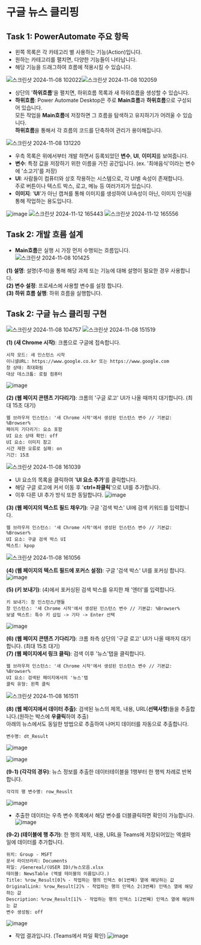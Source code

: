 # 구글 뉴스 클리핑

## Task 1: PowerAutomate 주요 항목

- 왼쪽 목록은 각 카테고리 별 사용하는 기능(Action)입니다.
- 원하는 카테고리를 펼치면, 다양한 기능들이 나타납니다.
- 해당 기능을 드래그하여 흐름에 적용시킬 수 있습니다.

![스크린샷 2024-11-08 102022](https://github.com/user-attachments/assets/85f81b55-6fe8-40b1-8c25-ef2451ae3183)![스크린샷 2024-11-08 102059](https://github.com/user-attachments/assets/d9e909ad-93fa-4878-afc3-10ae1ebc290f)

- 상단의 '**하위흐름**'을 펼치면, 하위흐름 목록과 새 하위흐름을 생성할 수 있습니다.
- **하위흐름**: Power Automate Desktop은 주로 **Main흐름**과 **하위흐름**으로 구성되어 있습니다.
  <br>모든 작업을 **Main흐름**에 저장하면 그 흐름을 탐색하고 유지하기가 어려울 수 있습니다.
  <br>**하위흐름**을 통해서 각 흐름의 코드를 단축하여 관리가 용이해집니다.

![스크린샷 2024-11-08 131220](https://github.com/user-attachments/assets/b5543417-1310-42c9-8810-4ac0e51b2778)

- 우측 목록은 위에서부터 개발 하면서 등록되었던 **변수**, **UI**, **이미지**를 보여줍니다.
- **변수**: 특정 값을 저장하기 위한 이름을 가진 공간입니다. (ex. '최애음식'이라는 변수에 '소고기'를 저장)
- **UI**: 사람들이 컴퓨터와 상호 작용하는 시스템으로, 각 UI별 속성이 존재합니다. <br>
          주로 버튼이나 텍스트 박스, 로고, 메뉴 등 여러가지가 있습니다. 
- **이미지**: '**UI**'가 아닌 캡쳐를 통해 이미지를 생성하여 UI속성이 아닌, 이미지 인식을 통해 작업하는 용도입니다.

![image](https://github.com/user-attachments/assets/c27b4ed7-d967-40d6-bd7d-e1ccdf982f41)
![스크린샷 2024-11-12 165443](https://github.com/user-attachments/assets/32b1e102-d837-4209-8920-93f262624ed3)
![스크린샷 2024-11-12 165556](https://github.com/user-attachments/assets/961c829b-2e27-4dd5-b08f-6e832893d4ee)
## Task 2: 개발 흐름 설계

- **Main흐름**은 실행 시 가장 먼저 수행되는 흐름입니다.<br>
![스크린샷 2024-11-08 101425](https://github.com/user-attachments/assets/f3003a6c-32c1-4c47-8732-f167bf6e6215)

**(1) 설명**: 설명(주석)을 통해 해당 과제 또는 기능에 대해 설명이 필요한 경우 사용합니다.<br>
**(2) 변수 설정**: 프로세스에 사용할 변수를 설정 합니다.<br>
**(3) 하위 흐름 실행**: 하위 흐름을 실행합니다. 

## Task 2: 구글 뉴스 클리핑 구현

![스크린샷 2024-11-08 104757](https://github.com/user-attachments/assets/0669f597-0fd8-4478-8b59-2a33afc4f2bf)
![스크린샷 2024-11-08 151519](https://github.com/user-attachments/assets/398e42db-bf7c-4d73-abc7-f745ac1cf5db)

**(1) (새 Chrome 시작)**: 크롬으로 구글에 접속합니다.<br>
```
시작 모드: 새 인스턴스 시작
이니셜URL: https://www.google.co.kr 또는 https://www.google.com
창 상태: 최대화됨
대상 데스크톱: 로컬 컴퓨터
```
![image](https://github.com/user-attachments/assets/be6aea10-790d-4854-a678-0d93e0a454af)

**(2) (웹 페이지 콘텐츠 기다리기)**: 크롬의 '구글 로고' UI가 나올 때까지 대기합니다. (최대 15초 대기)<br>
```
웹 브라우저 인스턴스: '새 Chrome 시작'에서 생성된 인스턴스 변수 // 기본값: %Browser%
페이지 기다리기: 요소 포함
UI 요소 상태 확인: off
UI 요소: 이미지 참고
시간 제한 오류로 실패: on
기간: 15초
```
![스크린샷 2024-11-08 161039](https://github.com/user-attachments/assets/6d9c3554-cd3a-4080-9764-a78fd05cc231)<br>

- UI 요소의 목록을 클릭하여 '**UI 요소 추가**'를 클릭합니다.
- 해당 구글 로고에 커서 이동 후 '**ctrl+좌클릭**'으로 UI를 추가합니다.
- 이후 다른 UI 추가 방식 또한 동일합니다.
![image](https://github.com/user-attachments/assets/339d0751-ea89-4a12-837c-398ce6a6db63)

**(3) (웹 페이지의 텍스트 필드 채우기)**: 구글 '검색 박스' UI에 검색 키워드를 입력합니다.<br>
```
웹 브라우저 인스턴스: '새 Chrome 시작'에서 생성된 인스턴스 변수 // 기본값: %Browser%
UI 요소: 구글 검색 박스 UI
텍스트: kpop
```
![스크린샷 2024-11-08 161056](https://github.com/user-attachments/assets/167f776e-e2c9-47b3-bd55-8b0a3820fbd3)

**(4) (웹 페이지의 텍스트 필드에 포커스 설정)**: 구글 '검색 박스' UI를 포커싱 합니다.<br>
![image](https://github.com/user-attachments/assets/e68c6128-5108-4ff3-a45c-0a0dada9ae13)<br>

**(5) (키 보내기)**: (4)에서 포커싱된 검색 박스를 유지한 채 '엔터'를 입력합니다.<br>
```
키 보내기: 창 인스턴스/핸들
창 인스턴스: '새 Chrome 시작'에서 생성된 인스턴스 변수 // 기본값: %Browser%
보낼 텍스트: 특수 키 삽입 -> 기타 -> Enter 선택
```
![image](https://github.com/user-attachments/assets/6daaad96-dd88-4c9c-bad3-eebbf66839f1)

**(6) (웹 페이지 콘텐츠 기다리기)**: 크롬 좌측 상단의 '구글 로고' UI가 나올 때까지 대기합니다. (최대 15초 대기)<br>
**(7) (웹 페이지에서 링크 클릭)**: 검색 이후 '뉴스'탭을 클릭합니다.<br>
```
웹 브라우저 인스턴스: '새 Chrome 시작'에서 생성된 인스턴스 변수 // 기본값: %Browser%
UI 요소: 검색된 페이지에서의 '뉴스'탭
클릭 유형: 왼쪽 클릭
```
![스크린샷 2024-11-08 161511](https://github.com/user-attachments/assets/24ee0758-8537-4427-8ac6-76f36625ec94)

**(8) (웹 페이지에서 데이터 추출)**: 검색된 뉴스의 제목, 내용, URL(**선택사항**)들을 추출합니다.(원하는 박스에 **우클릭**하여 추출)<br>
아래의 뉴스에서도 동일한 방법으로 추출하여 나머지 데이터를 자동으로 추출합니다.
```
변수명: dt_Result
```
![image](https://github.com/user-attachments/assets/06a22535-5950-4502-91e9-368e2a7dd27d)

![image](https://github.com/user-attachments/assets/78714df9-1051-4010-8830-457fc692562d)

**(9-1) (각각의 경우)**: 뉴스 정보를 추출한 데이터테이블을 1행부터 한 행씩 차례로 반복합니다.<br>
```
각각의 행 변수명: row_Reuslt
```
![image](https://github.com/user-attachments/assets/87a8d284-250a-4773-a4ff-055e6d53e4ed)

- 추출한 데이터는 우측 변수 목록에서 해당 변수를 더블클릭하면 확인이 가능합니다.
![image](https://github.com/user-attachments/assets/cad150f3-dacc-4d06-9f2e-be50fa98b490)


**(9-2) (테이블에 행 추가)**: 한 행의 제목, 내용, URL을 Teams에 저장되어있는 엑셀파일에 데이터를 추가합니다.
```
위치: Group - MSFT
문서 라이브러리: Documents
파일: /Genereal/(USER ID)/뉴스모음.xlsx
테이블: NewsTable (엑셀 테이블의 이름입니다.)
Title: %row_Result[0]% - 작업하는 행의 인덱스 0(1번째) 열에 해당하는 값
OriginalLink: %row_Result[2]% - 작업하는 행의 인덱스 2(3번째) 인덱스 열에 해당하는 값
Description: %row_Result[1]% - 작업하는 행의 인덱스 1(2번째) 인덱스 열에 해당하는 값
변수 생성됨: off
```
![image](https://github.com/user-attachments/assets/65272cb2-5e6a-421d-a2ba-763a1b53cf4b)

- 작업 결과입니다. (Teams에서 파일 확인)
![image](https://github.com/user-attachments/assets/5e001392-3bcc-4238-9d33-45bdd94aad32)

